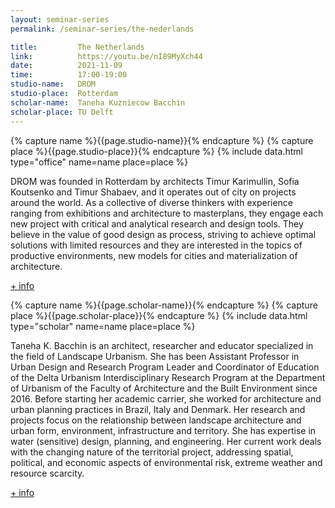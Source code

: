 ```yaml
---
layout: seminar-series
permalink: /seminar-series/the-nederlands

title:         The Netherlands
link:          https://youtu.be/nI89MyXch44
date:          2021-11-09
time:          17:00-19:00
studio-name:   DROM
studio-place:  Rotterdam
scholar-name:  Taneha Kuzniecow Bacchin
scholar-place: TU Delft
---
```


{% capture name %}{{page.studio-name}}{% endcapture %}
{% capture place %}{{page.studio-place}}{% endcapture %}
{% include data.html type="office" name=name place=place %}

DROM was founded in Rotterdam by architects Timur Karimullin, Sofia Koutsenko and Timur Shabaev, and it operates out of city on projects around the world. As a collective of diverse thinkers with experience ranging from exhibitions and architecture to masterplans, they engage each new project with critical and analytical research and design tools. They believe in the value of good design as process, striving to achieve optimal solutions with limited resources and they are interested in the topics of productive environments, new models for cities and materialization of architecture.

[+ info](https://d-r-o-m.com/about/)

{% capture name %}{{page.scholar-name}}{% endcapture %}
{% capture place %}{{page.scholar-place}}{% endcapture %}
{% include data.html type="scholar" name=name place=place %}

Taneha K. Bacchin is an architect, researcher and educator specialized in the field of Landscape Urbanism. She has been Assistant Professor in Urban Design and Research Program Leader and Coordinator of Education of the Delta Urbanism Interdisciplinary Research Program at the Department of Urbanism of the Faculty of Architecture and the Built Environment since 2016. Before starting her academic carrier, she worked for architecture and urban planning practices in Brazil, Italy and Denmark. Her research and projects focus on the relationship between landscape architecture and urban form, environment, infrastructure and territory. She has expertise in water (sensitive) design, planning, and engineering. Her current work deals with the changing nature of the territorial project, addressing spatial, political, and economic aspects of environmental risk, extreme weather and resource scarcity.

[+ info](https://online-learning.tudelft.nl/instructors/taneha-bacchin/)
